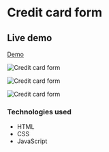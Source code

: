 # Credit card form

## Live demo
[Demo](https://credit-card-form-animation.netlify.app/)

![Credit card form](https://res.cloudinary.com/dgm9zfiuo/image/upload/v1698856403/Portfolio%20projects/view_1_od1szf.png)

![Credit card form](https://res.cloudinary.com/dgm9zfiuo/image/upload/v1698856402/Portfolio%20projects/view_2_ofxxdb.png)

![Credit card form](https://res.cloudinary.com/dgm9zfiuo/image/upload/v1698856402/Portfolio%20projects/view_3_s2eiuf.png)

### Technologies used
* HTML
* CSS
* JavaScript
